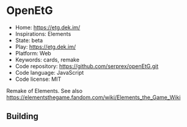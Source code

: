 # OpenEtG

- Home: https://etg.dek.im/
- Inspirations: Elements
- State: beta
- Play: https://etg.dek.im/
- Platform: Web
- Keywords: cards, remake
- Code repository: https://github.com/serprex/openEtG.git
- Code language: JavaScript
- Code license: MIT

Remake of Elements.
See also https://elementsthegame.fandom.com/wiki/Elements_the_Game_Wiki

## Building
